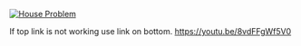 
[![House Problem](https://img.youtube.com/vi/VIDEO_ID/0.jpg)](https://youtu.be/8vdFFgWf5V0)

If top link is not working use link on bottom. 
https://youtu.be/8vdFFgWf5V0
